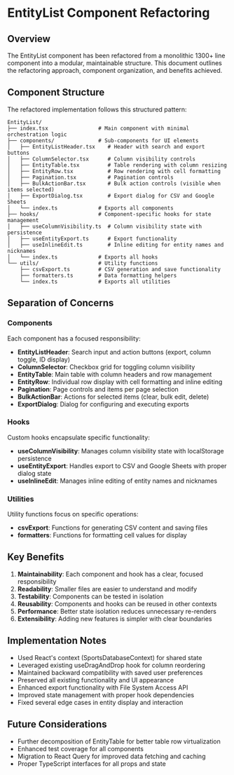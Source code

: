 # EntityList Component Refactoring

## Overview

The EntityList component has been refactored from a monolithic 1300+ line component into a modular, maintainable structure. This document outlines the refactoring approach, component organization, and benefits achieved.

## Component Structure

The refactored implementation follows this structured pattern:

```
EntityList/
├── index.tsx                # Main component with minimal orchestration logic
├── components/              # Sub-components for UI elements
│   ├── EntityListHeader.tsx    # Header with search and export buttons
│   ├── ColumnSelector.tsx      # Column visibility controls
│   ├── EntityTable.tsx         # Table rendering with column resizing
│   ├── EntityRow.tsx           # Row rendering with cell formatting
│   ├── Pagination.tsx          # Pagination controls
│   ├── BulkActionBar.tsx       # Bulk action controls (visible when items selected)
│   ├── ExportDialog.tsx        # Export dialog for CSV and Google Sheets
│   └── index.ts             # Exports all components
├── hooks/                   # Component-specific hooks for state management
│   ├── useColumnVisibility.ts  # Column visibility state with persistence
│   ├── useEntityExport.ts      # Export functionality
│   ├── useInlineEdit.ts        # Inline editing for entity names and nicknames
│   └── index.ts             # Exports all hooks
└── utils/                   # Utility functions
    ├── csvExport.ts         # CSV generation and save functionality
    ├── formatters.ts        # Data formatting helpers
    └── index.ts             # Exports all utilities
```

## Separation of Concerns

### Components

Each component has a focused responsibility:

- **EntityListHeader**: Search input and action buttons (export, column toggle, ID display)
- **ColumnSelector**: Checkbox grid for toggling column visibility
- **EntityTable**: Main table with column headers and row management
- **EntityRow**: Individual row display with cell formatting and inline editing
- **Pagination**: Page controls and items per page selection
- **BulkActionBar**: Actions for selected items (clear, bulk edit, delete)
- **ExportDialog**: Dialog for configuring and executing exports

### Hooks

Custom hooks encapsulate specific functionality:

- **useColumnVisibility**: Manages column visibility state with localStorage persistence
- **useEntityExport**: Handles export to CSV and Google Sheets with proper dialog state
- **useInlineEdit**: Manages inline editing of entity names and nicknames

### Utilities

Utility functions focus on specific operations:

- **csvExport**: Functions for generating CSV content and saving files
- **formatters**: Functions for formatting cell values for display

## Key Benefits

1. **Maintainability**: Each component and hook has a clear, focused responsibility
2. **Readability**: Smaller files are easier to understand and modify
3. **Testability**: Components can be tested in isolation
4. **Reusability**: Components and hooks can be reused in other contexts
5. **Performance**: Better state isolation reduces unnecessary re-renders
6. **Extensibility**: Adding new features is simpler with clear boundaries

## Implementation Notes

- Used React's context (SportsDatabaseContext) for shared state
- Leveraged existing useDragAndDrop hook for column reordering
- Maintained backward compatibility with saved user preferences
- Preserved all existing functionality and UI appearance
- Enhanced export functionality with File System Access API
- Improved state management with proper hook dependencies
- Fixed several edge cases in entity display and interaction

## Future Considerations

- Further decomposition of EntityTable for better table row virtualization
- Enhanced test coverage for all components
- Migration to React Query for improved data fetching and caching
- Proper TypeScript interfaces for all props and state